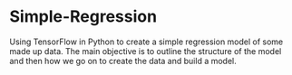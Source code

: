 # Simple-Regression
Using TensorFlow in Python to create a simple regression model of some made up data. The main objective is to outline the structure of the model and then how we go on to create the data and build a model.
